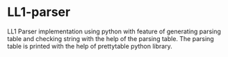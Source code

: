 # LL1-parser
LL1 Parser implementation using python with feature of generating parsing table and checking string with the help of the parsing table. The parsing table is printed with the help of prettytable python library.
